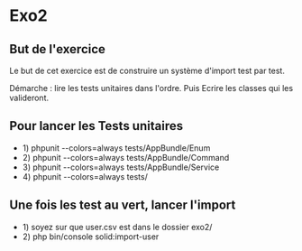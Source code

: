 <h1>Exo2</h1>

<h2>But de l'exercice</h2>
<p>Le but de cet exercice est de construire un système d'import test par test.</p>
<p>Démarche : lire les tests unitaires dans l'ordre. Puis Ecrire les classes qui les valideront.</p>

<h2>Pour lancer les Tests unitaires</h2>
<ul>
    <li>1) phpunit --colors=always tests/AppBundle/Enum</li>
    <li>2) phpunit --colors=always tests/AppBundle/Command</li>
    <li>3) phpunit --colors=always tests/AppBundle/Service</li>
    <li>4) phpunit --colors=always tests/</li>
</ul>

<h2>Une fois les test au vert, lancer l'import</h2>
<ul>
    <li>1) soyez sur que user.csv est dans le dossier exo2/</li>
    <li>2) php bin/console solid:import-user</li>
</ul>
